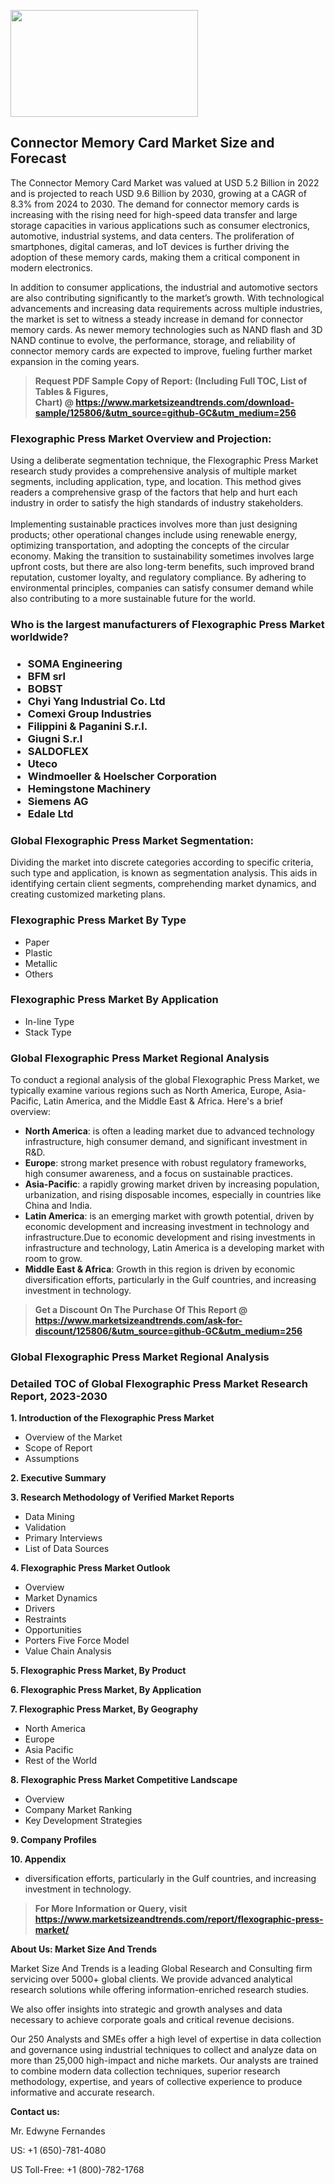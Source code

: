 <p><img class="alignnone size-medium wp-image-20088" src="https://ffe5etoiles.com/wp-content/uploads/2024/12/MST1-300x171.png" alt="" width="300" height="171" /></p><h2>Connector Memory Card Market Size and Forecast</h2><p>The Connector Memory Card Market was valued at USD 5.2 Billion in 2022 and is projected to reach USD 9.6 Billion by 2030, growing at a CAGR of 8.3% from 2024 to 2030. The demand for connector memory cards is increasing with the rising need for high-speed data transfer and large storage capacities in various applications such as consumer electronics, automotive, industrial systems, and data centers. The proliferation of smartphones, digital cameras, and IoT devices is further driving the adoption of these memory cards, making them a critical component in modern electronics.</p><p>In addition to consumer applications, the industrial and automotive sectors are also contributing significantly to the market’s growth. With technological advancements and increasing data requirements across multiple industries, the market is set to witness a steady increase in demand for connector memory cards. As newer memory technologies such as NAND flash and 3D NAND continue to evolve, the performance, storage, and reliability of connector memory cards are expected to improve, fueling further market expansion in the coming years.</p></p><blockquote id="" class=""><strong>Request PDF Sample Copy of Report: (Including Full TOC, List of Tables &amp; Figures, Chart)&nbsp;@&nbsp;<strong><a href="https://www.marketsizeandtrends.com/download-sample/125806/&utm_source=github-GC&utm_medium=256" target="_blank">https://www.marketsizeandtrends.com/download-sample/125806/&utm_source=github-GC&utm_medium=256</a></strong></strong></blockquote><h3 id="" class="">Flexographic Press Market&nbsp;Overview and Projection:</h3><p id="" class="">Using a deliberate segmentation technique, the Flexographic Press Market research study provides a comprehensive analysis of multiple market segments, including application, type, and location. This method gives readers a comprehensive grasp of the factors that help and hurt each industry in order to satisfy the high standards of industry stakeholders. <br /> <br />Implementing sustainable practices involves more than just designing products; other operational changes include using renewable energy, optimizing transportation, and adopting the concepts of the circular economy. Making the transition to sustainability sometimes involves large upfront costs, but there are also long-term benefits, such improved brand reputation, customer loyalty, and regulatory compliance. By adhering to environmental principles, companies can satisfy consumer demand while also contributing to a more sustainable future for the world.</p><h3 id="" class="">Who is the largest manufacturers of&nbsp;Flexographic Press Market worldwide?</h3><h3 class=""><p><ul><li>SOMA Engineering </li><li> BFM srl </li><li> BOBST </li><li> Chyi Yang Industrial Co. Ltd </li><li> Comexi Group Industries </li><li> Filippini & Paganini S.r.l. </li><li> Giugni S.r.l </li><li> SALDOFLEX </li><li> Uteco </li><li> Windmoeller & Hoelscher Corporation </li><li> Hemingstone Machinery </li><li> Siemens AG </li><li> Edale Ltd</li></ul></p></h3><h3 id="" class="">Global&nbsp;Flexographic Press Market Segmentation:</h3><p id="" class="">Dividing the market into discrete categories according to specific criteria, such type and application, is known as segmentation analysis. This aids in identifying certain client segments, comprehending market dynamics, and creating customized marketing plans.</p><h3 id="" class="">Flexographic Press Market&nbsp;By Type</h3><p><p><ul><li>Paper </li><li> Plastic </li><li> Metallic </li><li> Others</p></li></ul></p></p><h3 id="" class="">Flexographic Press Market&nbsp;By Application</h3><p class=""><p><ul><li>In-line Type </li><li> Stack Type</li></ul></p></p><h3 id="" class="">Global Flexographic Press Market Regional Analysis</h3><p id="" class="">To conduct a regional analysis of the global Flexographic Press Market, we typically examine various regions such as North America, Europe, Asia-Pacific, Latin America, and the Middle East &amp; Africa. Here's a brief overview:</p><ul><li><strong>North America</strong>: is often a leading market due to advanced technology infrastructure, high consumer demand, and significant investment in R&amp;D.</li><li><strong>Europe</strong>: strong market presence with robust regulatory frameworks, high consumer awareness, and a focus on sustainable practices.</li><li><strong>Asia-Pacific</strong>: a rapidly growing market driven by increasing population, urbanization, and rising disposable incomes, especially in countries like China and India.</li><li><strong>Latin America</strong>: is an emerging market with growth potential, driven by economic development and increasing investment in technology and infrastructure.Due to economic development and rising investments in infrastructure and technology, Latin America is a developing market with room to grow.</li><li><strong>Middle East &amp; Africa</strong>: Growth in this region is driven by economic diversification efforts, particularly in the Gulf countries, and increasing investment in technology.</li></ul><blockquote id="" class=""><strong>Get a Discount On The Purchase Of This Report @ <strong><a href="https://www.marketsizeandtrends.com/ask-for-discount/125806/&utm_source=github-GC&utm_medium=256" target="_blank">https://www.marketsizeandtrends.com/ask-for-discount/125806/&utm_source=github-GC&utm_medium=256</a></strong></strong></blockquote><h3 id="" class="">Global Flexographic Press Market Regional Analysis</h3><h3 id="" class="">Detailed TOC of Global Flexographic Press Market Research Report, 2023-2030</h3><p id="" class=""><strong>1. Introduction of the Flexographic Press Market</strong></p><ul><li>Overview of the Market</li><li>Scope of Report</li><li>Assumptions</li></ul><p id="" class=""><strong>2. Executive Summary</strong></p><p id="" class=""><strong>3. Research Methodology of Verified Market Reports</strong></p><ul><li>Data Mining</li><li>Validation</li><li>Primary Interviews</li><li>List of Data Sources</li></ul><p id="" class=""><strong>4. Flexographic Press Market Outlook</strong></p><ul><li>Overview</li><li>Market Dynamics</li><li>Drivers</li><li>Restraints</li><li>Opportunities</li><li>Porters Five Force Model</li><li>Value Chain Analysis</li></ul><p id="" class=""><strong>5. Flexographic Press Market, By Product</strong></p><p id="" class=""><strong>6. Flexographic Press Market, By Application</strong></p><p id="" class=""><strong>7. Flexographic Press Market, By Geography</strong></p><ul><li>North America</li><li>Europe</li><li>Asia Pacific</li><li>Rest of the World</li></ul><p id="" class=""><strong>8. Flexographic Press Market Competitive Landscape</strong></p><ul><li>Overview</li><li>Company Market Ranking</li><li>Key Development Strategies</li></ul><p id="" class=""><strong>9. Company Profiles</strong></p><p id="" class=""><strong>10. Appendix</strong></p><ul><li>diversification efforts, particularly in the Gulf countries, and increasing investment in technology.</li></ul><blockquote id="" class=""><strong>For More Information or Query, visit <strong><strong><a href="https://www.marketsizeandtrends.com/report/flexographic-press-market/" target="_blank">https://www.marketsizeandtrends.com/report/flexographic-press-market/</a></strong></strong></strong></blockquote><p id="" class=""><strong>About Us: Market Size And Trends</strong></p><p id="" class="">Market Size And Trends is a leading Global Research and Consulting firm servicing over 5000+ global clients. We provide advanced analytical research solutions while offering information-enriched research studies.</p><p id="" class="">We also offer insights into strategic and growth analyses and data necessary to achieve corporate goals and critical revenue decisions.</p><p id="" class="">Our 250 Analysts and SMEs offer a high level of expertise in data collection and governance using industrial techniques to collect and analyze data on more than 25,000 high-impact and niche markets. Our analysts are trained to combine modern data collection techniques, superior research methodology, expertise, and years of collective experience to produce informative and accurate research.</p><p id="" class=""><strong>Contact us:</strong></p><p id="" class="">Mr. Edwyne Fernandes</p><p id="" class="">US: +1 (650)-781-4080</p><p id="" class="">US Toll-Free: +1 (800)-782-1768</p>
